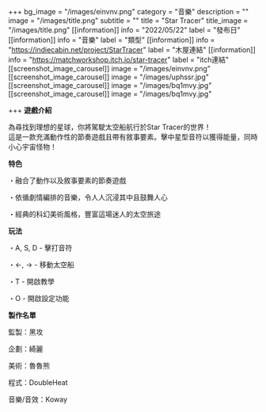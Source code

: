 +++
bg_image = "/images/einvnv.png"
category = "音樂"
description = ""
image = "/images/title.png"
subtitle = ""
title = "Star Tracer"
title_image = "/images/title.png"
[[information]]
info = "2022/05/22"
label = "發布日"
[[information]]
info = "音樂"
label = "類型"
[[information]]
info = "https://indiecabin.net/project/StarTracer"
label = "木屋連結"
[[information]]
info = "https://matchworkshop.itch.io/star-tracer"
label = "itch連結"
[[screenshot_image_carousel]]
image = "/images/einvnv.png"
[[screenshot_image_carousel]]
image = "/images/uphssr.jpg"
[[screenshot_image_carousel]]
image = "/images/bq1mvy.jpg"
[[screenshot_image_carousel]]
image = "/images/bq1mvy.jpg"

+++
**遊戲介紹**

為尋找到理想的星球，你將駕駛太空船航行於Star Tracer的世界！  
這是一款充滿動作性的節奏遊戲且帶有敘事要素。擊中星型音符以獲得能量，同時小心宇宙怪物！

**特色**

・融合了動作以及敘事要素的節奏遊戲

・依循劇情編排的音樂，令人人沉浸其中且鼓舞人心

・經典的科幻美術風格，豐富這場迷人的太空旅途

**玩法**

・A, S, D - 擊打音符

・←, → - 移動太空船

・T - 開啟教學

・O - 開啟設定功能

**製作名單**

監製：黑攻

企劃：綺麗

美術：魯魯熊

程式：DoubleHeat

音樂/音效：Koway